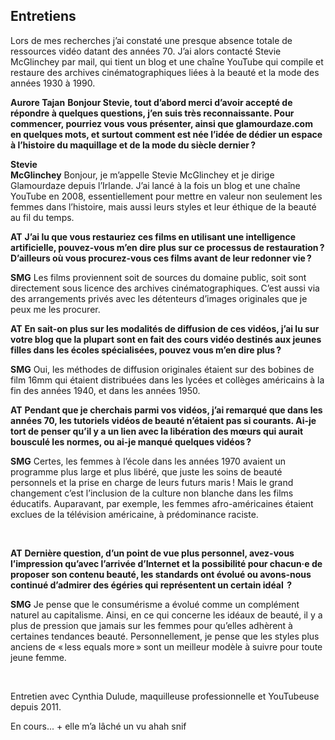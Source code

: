 ## Entretiens

Lors de mes recherches j’ai constaté une presque absence totale de ressources vidéo datant des années 70. J’ai alors contacté Stevie McGlinchey par mail, qui tient un blog et une chaîne YouTube qui compile et restaure des archives cinématographiques liées à la beauté et la mode des années 1930 à 1990.

**Aurore Tajan** **Bonjour Stevie, tout d’abord merci d’avoir accepté de répondre à quelques questions, j’en suis très reconnaissante. Pour commencer, pourriez vous vous présenter, ainsi que glamourdaze.com en quelques mots, et surtout comment est née l’idée de dédier un espace à l’histoire du maquillage et de la mode du siècle dernier&thinsp;?**

**Stevie<br>McGlinchey** Bonjour, je m’appelle Stevie McGlinchey et je dirige Glamourdaze depuis l’Irlande. J’ai lancé à la fois un blog et une chaîne YouTube en 2008, essentiellement pour mettre en valeur non seulement les femmes dans l’histoire, mais aussi leurs styles et leur éthique de la beauté au fil du temps.

**AT** **J’ai lu que vous restauriez ces films en utilisant une intelligence artificielle, pouvez-vous m’en dire plus sur ce processus de restauration&thinsp;? D’ailleurs où vous procurez-vous ces films avant de leur redonner vie&thinsp;?**

**SMG** Les films proviennent soit de sources du domaine public, soit sont directement sous licence des archives cinématographiques. C’est aussi via des arrangements privés avec les détenteurs d’images originales que je peux me les procurer.

**AT** **En sait-on plus sur les modalités de diffusion de ces vidéos, j’ai lu sur votre blog que la plupart sont en fait des cours vidéo destinés aux jeunes filles dans les écoles spécialisées, pouvez vous m’en dire plus&thinsp;?**

**SMG** Oui, les méthodes de diffusion originales étaient sur des bobines de film 16mm qui étaient distribuées dans les lycées et collèges américains à la fin des années 1940, et dans les années 1950.

**AT** **Pendant que je cherchais parmi vos vidéos, j’ai remarqué que dans les années 70, les tutoriels vidéos de beauté n’étaient pas si courants. Ai-je tort de penser qu’il y a un lien avec la libération des mœurs qui aurait bousculé les normes, ou ai-je manqué quelques vidéos&thinsp;?**

**SMG** Certes, les femmes à l’école dans les années 1970 avaient un programme plus large et plus libéré, que juste les soins de beauté personnels et la prise en charge de leurs futurs maris&thinsp;! Mais le grand changement c’est l’inclusion de la culture non blanche dans les films éducatifs. Auparavant, par exemple, les femmes afro-américaines étaient exclues de la télévision américaine, à prédominance raciste.

<br class="breakpage">

**AT** **Dernière question, d’un point de vue plus personnel, avez-vous l’impression qu’avec l’arrivée d’Internet et la possibilité pour chacun·e de proposer son contenu beauté, les standards ont évolué ou avons-nous continué d’admirer des égéries qui représentent un certain idéal &thinsp;?**

**SMG** Je pense que le consumérisme a évolué comme un complément naturel au capitalisme. Ainsi, en ce qui concerne les idéaux de beauté, il y a plus de pression que jamais sur les femmes pour qu’elles adhèrent à certaines tendances beauté. Personnellement, je pense que les styles plus anciens de «&#8239;less equals more&#8239;» sont un meilleur modèle à suivre pour toute jeune femme.

<br class="breakpage">

Entretien avec Cynthia Dulude, maquilleuse professionnelle et YouTubeuse depuis 2011.

En cours... + elle m’a lâché un vu ahah snif 
